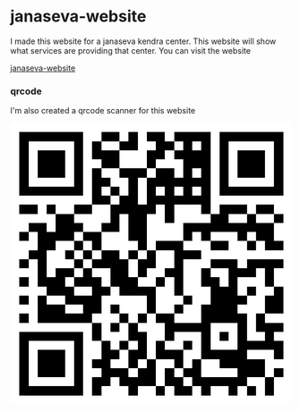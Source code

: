 # janaseva-website

I made this website for a janaseva kendra center. This website will show what services are providing that center. You can visit the website 


[janaseva-website](https://nazimudheen267.github.io/janaseva-website/)


### qrcode

I'm also created a qrcode scanner for this website

![image](./Assets/janaseva-website.png)